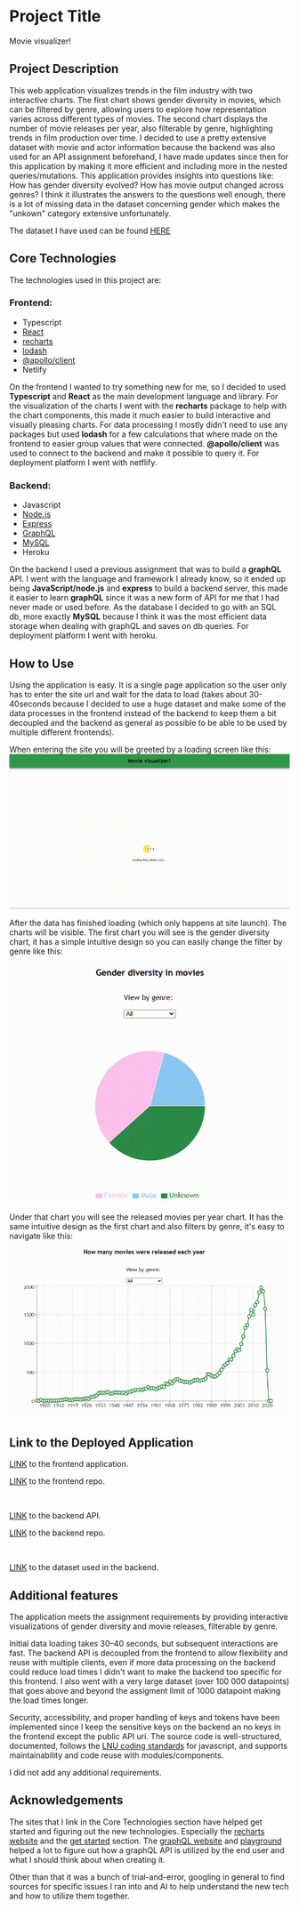 # Project Title

Movie visualizer!

## Project Description

This web application visualizes trends in the film industry with two interactive charts. The first chart shows gender diversity in movies, which can be filtered by genre, allowing users to explore how representation varies across different types of movies. The second chart displays the number of movie releases per year, also filterable by genre, highlighting trends in film production over time. I decided to use a pretty extensive dataset with movie and actor information because the backend was also used for an API assignment beforehand, I have made updates since then for this application by making it more efficient and including more in the nested queries/mutations. This application provides insights into questions like: How has gender diversity evolved? How has movie output changed across genres?
I think it illustrates the answers to the questions well enough, there is a lot of missing data in the dataset concerning gender which makes the "unkown" category extensive unfortunately.

The dataset I have used can be found [HERE](https://www.kaggle.com/datasets/rounakbanik/the-movies-dataset)

## Core Technologies

The technologies used in this project are:

### Frontend:
- Typescript
- [React](https://react.dev/)
- [recharts](https://recharts.org/en-US)
- [lodash](https://lodash.com/)
- [@apollo/client](https://www.apollographql.com/docs/react)
- Netlify

On the frontend I wanted to try something new for me, so I decided to used **Typescript** and **React** as the main development language and library. For the visualization of the charts I went with the **recharts** package to help with the chart components, this made it much easier to build interactive and visually pleasing charts. For data processing I mostly didn't need to use any packages but used **lodash** for a few calculations that where made on the frontend to easier group values that were connected. **@apollo/client** was used to connect to the backend and make it possible to query it.
For deployment platform I went with netflify.

### Backend:
- Javascript
- [Node.js](https://nodejs.org/en)
- [Express](https://expressjs.com/)
- [GraphQL](https://graphql.org/)
- [MySQL](https://www.mysql.com/)
- Heroku

On the backend I used a previous assignment that was to build a **graphQL** API. I went with the language and framework I already know, so it ended up being **JavaScript/node.js** and **express** to build a backend server, this made it easier to learn **graphQL** since it was a new form of API for me that I had never made or used before. As the database I decided to go with an SQL db, more exactly **MySQL** because I think it was the most efficient data storage when dealing with graphQL and saves on db queries.
For deployment platform I went with heroku.

## How to Use

Using the application is easy. It is a single page application so the user only has to enter the site url and wait for the data to load (takes about 30-40seconds because I decided to use a huge dataset and make some of the data processes in the frontend instead of the backend to keep them a bit decoupled and the backend as general as possible to be able to be used by multiple different frontends).

When entering the site you will be greeted by a loading screen like this:
![loading screen](./readme-resources/LoadingScreenVid.gif)


After the data has finished loading (which only happens at site launch). The charts will be visible. The first chart you will see is the gender diversity chart, it has a simple intuitive design so you can easily change the filter by genre like this:
![gender diversity](./readme-resources/GenderDiversityVid.gif)

Under that chart you will see the released movies per year chart. It has the same intuitive design as the first chart and also filters by genre, it's easy to navigate like this:
![gender diversity](./readme-resources/MoviePerYearVid.gif)

## Link to the Deployed Application

[LINK](https://wt2-movie-visualization.netlify.app/) to the frontend application.

[LINK](https://github.com/JenniferVonT/data-visualization) to the frontend repo.

<br>

[LINK](https://jen-movie-api-1239f1b4c492.herokuapp.com/graphql) to the backend API.

[LINK](https://github.com/JenniferVonT/MovieAPI) to the backend repo.

<br>

[LINK](https://www.kaggle.com/datasets/rounakbanik/the-movies-dataset) to the dataset used in the backend.

## Additional features

The application meets the assignment requirements by providing interactive visualizations of gender diversity and movie releases, filterable by genre.

Initial data loading takes 30–40 seconds, but subsequent interactions are fast. The backend API is decoupled from the frontend to allow flexibility and reuse with multiple clients, even if more data processing on the backend could reduce load times I didn't want to make the backend too specific for this frontend. I also went with a very large dataset (over 100 000 datapoints) that goes above and beyond the assigment limit of 1000 datapoint making the load times longer.

Security, accessibility, and proper handling of keys and tokens have been implemented since I keep the sensitive keys on the backend an no keys in the frontend except the public API uri. The source code is well-structured, documented, follows the [LNU coding standards](https://www.npmjs.com/package/@lnu/eslint-config) for javascript, and supports maintainability and code reuse with modules/components.

I did not add any additional requirements.

## Acknowledgements

The sites that I link in the Core Technologies section have helped get started and figuring out the new technologies. Especially the [recharts website](https://recharts.org/en) and the [get started](https://recharts.org/en-US/guide/getting-started) section.
The [graphQL website](https://graphql.org/) and [playground](https://graphql.org/learn/#try-it-out) helped a lot to figure out how a graphQL API is utilized by the end user and what I should think about when creating it.

Other than that it was a bunch of trial-and-error, googling in general to find sources for specific issues I ran into and AI to help understand the new tech and how to utilize them together.